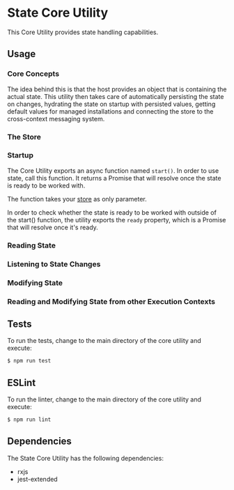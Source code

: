 # State Core Utility

This Core Utility provides state handling capabilities.

## Usage



### Core Concepts

The idea behind this is that the host provides an object that is containing the actual state. This utility then takes care of automatically persisting the state on changes, hydrating the state on startup with persisted values, getting default values for managed installations and connecting the store to the cross-context messaging system.

### The Store

### Startup

The Core Utility exports an async function named `start()`. In order to use state, call this function. It returns a Promise that will resolve once the state is ready to be worked with.

The function takes your [store](#the-store) as only parameter.

In order to check whether the state is ready to be worked with outside of the start() function, the utility exports the `ready` property, which is a Promise that will resolve once it's ready.

### Reading State

### Listening to State Changes

### Modifying State

### Reading and Modifying State from other Execution Contexts

## Tests

To run the tests, change to the main directory of the core utility and execute:

```bash
$ npm run test
```

## ESLint

To run the linter, change to the main directory of the core utility and execute:

```bash
$ npm run lint
```

## Dependencies

The State Core Utility has the following dependencies:

* rxjs
* jest-extended
